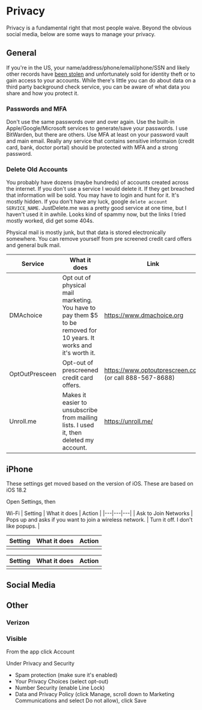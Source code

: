 # Privacy

Privacy is a fundamental right that most people waive. Beyond the obvious social media, below are some ways to manage your privacy.

## General

If you're in the US, your name/address/phone/email/phone/SSN and likely other records have [been stolen](https://support.microsoft.com/en-us/topic/national-public-data-breach-what-you-need-to-know-843686f7-06e2-4e91-8a3f-ae30b7213535#:~:text=This%20breach%20allegedly%20exposed%20up,to%20help%20you%20stay%20safe.) and unfortunately sold for identity theft or to gain access to your accounts. While there's little you can do about data on a third party background check service, you can be aware of what data you share and how you protect it.

### Passwords and MFA

Don't use the same passwords over and over again. Use the built-in Apple/Google/Microsoft services to generate/save your passwords. I use BitWarden, but there are others.
Use MFA at least on your password vault and main email. Really any service that contains sensitive informaion (credit card, bank, doctor portal) should be protected with MFA and a strong password.

### Delete Old Accounts

You probably have dozens (maybe hundreds) of accounts created across the internet. If you don't use a service I would delete it. If they get breached that information will be sold. You may have to login and hunt for it. It's mostly hidden. If you don't have any luck, google `delete account SERVICE_NAME`. JustDelete.me was a pretty good service at one time, but I haven't used it in awhile. Looks kind of spammy now, but the links I tried mostly worked, did get some 404s.

Physical mail is mostly junk, but that data is stored electronically somewhere. You can remove yourself from pre screened credit card offers and general bulk mail. 

| Service | What it does | Link |
|---|---|---|
| DMAchoice | Opt out of physical mail marketing. You have to pay them $5 to be removed for 10 years. It works and it's worth it. | https://www.dmachoice.org |
| OptOutPresceen | Opt-out of prescreened credit card offers. | https://www.optoutprescreen.com (or call 888-567-8688) |
| Unroll.me | Makes it easier to unsubscribe from mailing lists. I used it, then deleted my account. | https://unroll.me/ |

## iPhone

These settings get moved based on the version of iOS. These are based on iOS 18.2

Open Settings, then

Wi-Fi
| Setting | What it does | Action |
|---|---|---|
| Ask to Join Networks | Pops up and asks if you want to join a wireless network. | Turn it off. I don't like popups. |

| Setting | What it does | Action |
|---|---|---|
|  |  |  |

| Setting | What it does | Action |
|---|---|---|
|  |  |  |

## Social Media

## Other

### Verizon

### Visible

From the app click Account

Under Privacy and Security

- Spam protection (make sure it's enabled)
- Your Privacy Choices (select opt-out)
- Number Security (enable Line Lock)
- Data and Privacy Policy (click Manage, scroll down to Marketing Communications and select Do not allow), click Save

